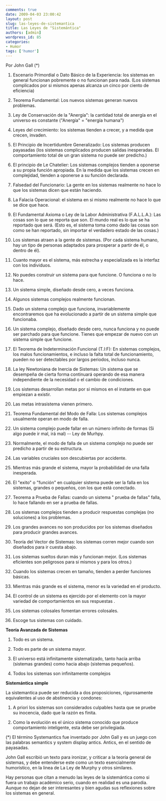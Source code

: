 ```yaml
---
comments: true
date: 2009-04-03 23:00:42
layout: post
slug: las-leyes-de-sistemantica
title: Las Leyes de "Sistemántica"
authors: [admin]
wordpress_id: 85
categories:
- Humor
tags: ['humor']
---
```


Por John Gall (*)

1.	Escenario Primordial o Dato Básico de la Experiencia: los sistemas en general funcionan pobremente o no funcionan para nada. (Los sistemas complicados por si mismos apenas alcanza un cinco por ciento de eficiencia)

2.	Teorema Fundamental: Los nuevos sistemas generan nuevos problemas.

3.	Ley de Conservación de la "Anergía": la cantidad total de anergía en el universo es constante ("Anergía" = "energía humana")

4.	Leyes del crecimiento: los sistemas tienden a crecer, y a medida que crecen, invaden.

5.	El Principio de Incertidumbre Generalizado: Los sistemas producen payasadas (los sistemas complicados producen salidas inesperadas. El comportamiento total de un gran sistema no puede ser predicho.)

6.	El principio de Le Chatelier: Los sistemas complejos tienden a oponerse a su propia función apropiada. En la medida que los sistemas crecen en complejidad, tienden a oponerse a su función declarada.

7.	Falsedad del Funcionario: La gente en los sistemas realmente no hace lo que los sistemas dicen que están haciendo.

8.	La Falacia Operacional: el sistema en si mismo realmente no hace lo que se dice que hace.

9.	El Fundamental Axioma o Ley de la Labor Administrativa (F.A.L.L.A.): Las cosas son lo que se reporta que son. El mundo real es lo que se ha reportado que será. (Esto es, el sistema toma como dado las cosas son como se han reportado, sin importar el verdadero estado de las cosas.)

10.	Los sistemas atraen a la gente de sistemas. (Por cada sistema humano, hay un tipo de personas adaptados para prosperar a partir de él, o dentro de él).

11.	Cuanto mayor es el sistema, más estrecha y especializada es la interfaz con los individuos.

12.	No puedes construir un sistema para que funcione. O funciona o no lo hace.

13.	Un sistema simple, diseñado desde cero, a veces funciona.

14.	Algunos sistemas complejos realmente funcionan.

15.	Dado un sistema complejo que funciona, invariablemente encontraremos que ha evolucionado a partir de un sistema simple que funcionaba.

16.	Un sistema complejo, diseñado desde cero, nunca funciona y no puede ser parchado para que funcione. Tienes que empezar de nuevo con un sistema simple que funcione.

17.	El Teorema de Indeterminación Funcional (T.I:F): En sistemas complejos, los malos funcionamientos, e incluso la falta total de funcionamiento, pueden no ser detectables por largos periodos, incluso nunca.

18.	La ley Newtoniana de Inercia de Sistemas: Un sistema que se desempeña de cierta forma continuará operando de esa manera independiente de la necesidad o el cambio de condiciones.

19.	Los sistemas desarrollan metas por si mismos en el instante en que empiezan a existir.

20.	Las metas intrasistema vienen primero.

21.	Teorema Fundamental del Modo de Falla: Los sistemas complejos usualmente operan en modo de falla.

22.	Un sistema complejo puede fallar en un número infinito de formas (Si algo puede ir mal, irá mal)  -- Ley de Murhpy.

23.	Normalmente, el modo de falla de un sistema complejo no puede ser predicho a partir de su estructura.

24.	Las variables cruciales son descubiertas por accidente.

25.	Mientras más grande el sistema, mayor la probabilidad de una falla inesperada.

26.	El "exito" o "función" en cualquier sistema puede ser la falla en los sistemas, grandes o pequeños, con los que está conectado.

27.	Teorema a Prueba de Fallas: cuando un sistema " prueba de fallas" falla, lo hace fallando en ser a prueba de fallas.

28.	Los sistemas complejos tienden a producir respuestas complejas (no soluciones) a los problemas.

29.	Los grandes avances no son producidos por los sistemas diseñados para producir grandes avances.

30.	Teoría del Vector de Sistemas: los sistemas corren mejor cuando son diseñados para ir cuesta abajo.

31.	Los sistemas sueltos duran más y funcionan mejor. (Los sistemas eficientes son peligrosos para si mismos y para los otros.)

32.	Cuando los sistemas crecen en tamaño, tienden a perder funciones básicas.

33.	Mientras más grande es el sistema, menor es la variedad en el producto.

34.	El control de un sistema es ejercido por el elemento con la mayor variedad de comportamientos en sus respuestas .

35.	Los sistemas colosales fomentan errores colosales.

36.	Escoge tus sistemas con cuidado.

**Teoría Avanzada de Sistemas**

1.	Todo es un sistema.

2.	Todo es parte de un sistema mayor.

3.	El universo está infinitamente sistematizado, tanto hacia arriba (sistemas grandes) como hacia abajo (sistemas pequeños).

4.	Todos los sistemas son infinitamente complejos

**Sistemántica simple**

La sistemantica puede ser reducida a dos proposiciones, rigurosamente equivalentes al uso de abstinencia y condones:

1.	A priori los sistemas son considerados culpables hasta que se pruebe su inocencia, dado que la razón es finita.

2.	Como la evolución es el único sistema conocido que produce comportamiento inteligente, esta debe ser privilegiada.

(*) El término Systemantics fue inventado por John Gall y es un juego con las palabras semantics y system display antics. Antics, en el sentido de payasadas.

John Gall escribió un texto para ironizar, y criticar a la teoría general de sistemas, y debe entenderse este como un texto esencialmente humorístico, en la linea de La Ley de Murphy y otros similares.

Hay personas que citan a menudo las leyes de la sistemántica como si fuera un trabajo académico serio, cuando en realidad es una parodia. Aunque no dejan de ser interesantes y bien agudas sus reflexiones sobre los sistemas en general.
